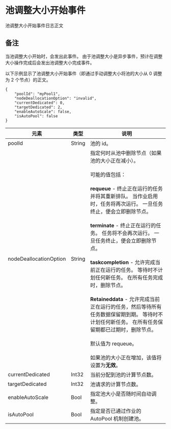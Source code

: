 <properties
    pageTitle="池调整大小开始事件 - Azure | Azure"
    caps.latest.revision="6"
    author="tamram"
    manager="timlt" />
<tags
    ms.custom=""
    ms.date="2017-02-01"
    wacn.date="05/15/2017"
    ms.prod="azure"
    ms.reviewer=""
    ms.service="batch"
    ms.suite=""
    ms.tgt_pltfrm=""
    ms.topic="reference"
    ms.assetid="8bd33e8b-6390-4a34-95dc-2e63d8bce941"
    ms.author="tamram"
    ms.translationtype="Human Translation"
    ms.sourcegitcommit="457fc748a9a2d66d7a2906b988e127b09ee11e18"
    ms.openlocfilehash="633134ee3186d09c8aec5cf4ce4ee9f447d1fb9f"
    ms.contentlocale="zh-cn"
    ms.lasthandoff="05/05/2017" />

# <a name="pool-resize-start-event"></a>池调整大小开始事件
池调整大小开始事件日志正文

## <a name="remarks"></a>备注
 当池调整大小开始时，会发出此事件。 由于池调整大小是异步事件，预计在调整大小操作完成后会发出池调整大小完成事件。

 以下示例显示了池调整大小开始事件（即通过手动调整大小将池的大小从 0 调整为 2 个节点）的正文。

    {
        "poolId": "myPool1",
        "nodeDeallocationOption": "invalid",
        "currentDedicated": 0,
        "targetDedicated": 2,
        "enableAutoScale": false,
        "isAutoPool": false
    }

|元素|类型|说明|
|-------------|----------|-----------|
|poolId|String|池的 id。|
|nodeDeallocationOption|String|指定何时从池中删除节点（如果池的大小正在减小）。<br /><br /> 可能的值包括：<br /><br /> **requeue** - 终止正在运行的任务并将其重新排队。 当作业启用时，任务将再次运行。 一旦任务终止，便会立即删除节点。<br /><br /> **terminate** - 终止正在运行的任务。 任务将不会再次运行。 一旦任务终止，便会立即删除节点。<br /><br /> **taskcompletion** - 允许完成当前正在运行的任务。 等待时不计划任何新任务。 在所有任务完成时，删除节点。<br /><br /> **Retaineddata** - 允许完成当前正在运行的任务，然后等待所有任务数据保留期到期。 等待时不计划任何新任务。 在所有任务保留期都已过期时，删除节点。<br /><br /> 默认值为 requeue。<br /><br /> 如果池的大小正在增加，该值将设置为**无效**。|
|currentDedicated|Int32|当前分配到池的计算节点数。|
|targetDedicated|Int32|池请求的计算节点数。|
|enableAutoScale|Bool|指定池大小是否随时间自动调整。|
|isAutoPool|Bool|指定是否已通过作业的 AutoPool 机制创建池。|

